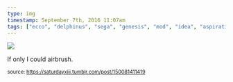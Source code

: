 ```yaml
---
type: img
timestamp: September 7th, 2016 11:07am
tags: ["ecco", "delphinus", "sega", "genesis", "mod", "idea", "aspiration", "controllers", "art"]
---
```

<img src="https://saturdayxiii.github.io/media/150081411419.png"/>
                                                                                          
If only I could airbrush.
 
                                    
                
                
                
                
                                
<small>source: https://saturdayxiii.tumblr.com/post/150081411419</small>
